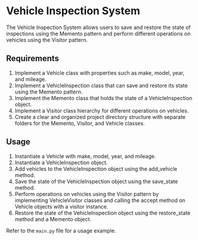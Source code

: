 # Vehicle Inspection System

The Vehicle Inspection System allows users to save and restore the state of inspections using the Memento pattern and perform different operations on vehicles using the Visitor pattern.

## Requirements

1. Implement a Vehicle class with properties such as make, model, year, and mileage.
2. Implement a VehicleInspection class that can save and restore its state using the Memento pattern.
3. Implement the Memento class that holds the state of a VehicleInspection object.
4. Implement a Visitor class hierarchy for different operations on vehicles.
5. Create a clear and organized project directory structure with separate folders for the Memento, Visitor, and Vehicle classes.


## Usage

1. Instantiate a Vehicle with make, model, year, and mileage.
2. Instantiate a VehicleInspection object.
3. Add vehicles to the VehicleInspection object using the add_vehicle method.
4. Save the state of the VehicleInspection object using the save_state method.
5. Perform operations on vehicles using the Visitor pattern by implementing VehicleVisitor classes and calling the accept method on Vehicle objects with a visitor instance.
6. Restore the state of the VehicleInspection object using the restore_state method and a Memento object.

Refer to the `main.py` file for a usage example.

